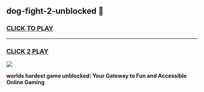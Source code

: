 
## dog-fight-2-unblocked 👋
<h3>
<a href="https://premium.freeplayer.one?title=dog-fight-2-unblocked&ref=14F">CLICK TO PLAY</a></h3>
<hr>

<h3>
<a href="https://premium.freeplayer.one?title=dog-fight-2-unblocked&ref=14F">CLICK 2 PLAY</a>
  
</h3>

<a href="https://premium.freeplayer.one?title=dog-fight-2-unblocked&ref=12F/"><img src="https://clearcache.store/games.png"></a>


**worlds hardest game unblocked: Your Gateway to Fun and Accessible Online Gaming**
